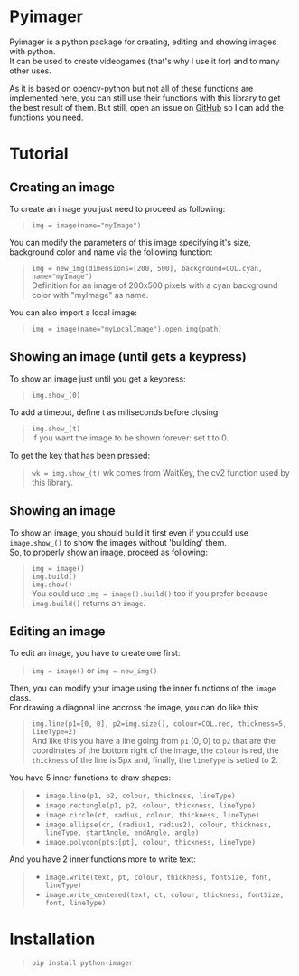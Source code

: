 # Pyimager
 Pyimager is a python package for creating, editing and showing images with python.  
 It can be used to create videogames (that's why I use it for) and to many other uses.

 As it is based on opencv-python but not all of these functions are implemented here, you can still use their functions with this library to get the best result of them. But still, open an issue on [GitHub](https://github.com/T-Sana/python-imager/issues) so I can add the functions you need.

# Tutorial
## Creating an image
To create an image you just need to proceed as following:
> `img = image(name="myImage")`

You can modify the parameters of this image specifying it's size, background color and name via the following function:
> `img = new_img(dimensions=[200, 500], background=COL.cyan, name="myImage")`  
Definition for an image of 200x500 pixels with a cyan background color with "myImage" as name.

You can also import a local image:
> `img = image(name="myLocalImage").open_img(path)`
## Showing an image (until gets a keypress)
To show an image just until you get a keypress:
> `img.show_(0)`

To add a timeout, define t as miliseconds before closing
> `img.show_(t)`  
If you want the image to be shown forever: set t to 0.

To get the key that has been pressed:
> `wk = img.show_(t)` wk comes from WaitKey, the cv2 function used by this library.
## Showing an image
To show an image, you should build it first even if you could use `image.show_()` to show the images without 'building' them.  
So, to properly show an image, proceed as following:
> `img = image()`  
> `img.build()`  
> `img.show()`  
You could use `img = image().build()` too if you prefer because `imag.build()` returns an `image`.
## Editing an image
To edit an image, you have to create one first:
> `img = image()` or `img = new_img()`

Then, you can modify your image using the inner functions of the `image` class.  
For drawing a diagonal line accross the image, you can do like this:
> `img.line(p1=[0, 0], p2=img.size(), colour=COL.red, thickness=5, lineType=2)`  
And like this you have a line going from `p1` (0, 0) to `p2` that are the coordinates of the bottom right of the image, the `colour` is red, the `thickness` of the line is 5px and, finally, the `lineType` is setted to 2.

You have 5 inner functions to draw shapes:
> - `image.line(p1, p2, colour, thickness, lineType)`
> - `image.rectangle(p1, p2, colour, thickness, lineType)`
> - `image.circle(ct, radius, colour, thickness, lineType)`
> - `image.ellipse(cr, (radius1, radius2), colour, thickness, lineType, startAngle, endAngle, angle)`
> - `image.polygon(pts:[pt], colour, thickness, lineType)`

And you have 2 inner functions more to write text:
> - `image.write(text, pt, colour, thickness, fontSize, font, lineType)`
> - `image.write_centered(text, ct, colour, thickness, fontSize, font, lineType)`
# Installation
> `pip install python-imager`